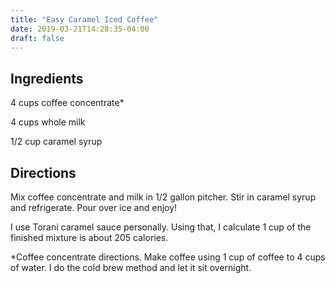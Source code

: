 ```yaml
---
title: "Easy Caramel Iced Coffee"
date: 2019-03-21T14:28:35-04:00
draft: false
---
```


## Ingredients

4 cups coffee concentrate*

4 cups whole milk

1/2 cup caramel syrup

## Directions

Mix coffee concentrate and milk in 1/2 gallon pitcher. Stir in caramel syrup and refrigerate. Pour over ice and enjoy!

I use Torani caramel sauce personally. Using that, I calculate 1 cup of the finished mixture is about 205 calories.

*Coffee concentrate directions. Make coffee using 1 cup of coffee to 4 cups of water. I do the cold brew method and let it sit overnight.
